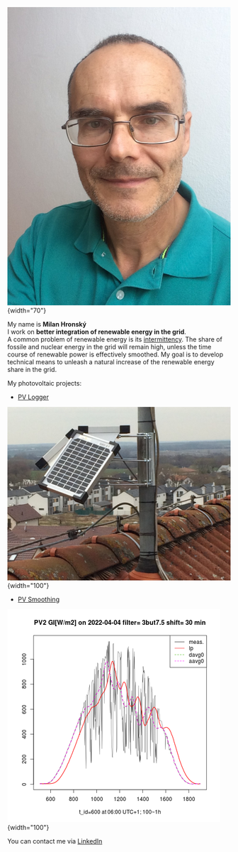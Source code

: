 ![Milan](img/Milan.jpg){width="70"}

My name is **Milan Hronský**  
I work on  **better integration of renewable energy in the grid**.  
A common problem of renewable energy is its [intermittency](https://mhrons.github.io/pv_intermit/).
The share of fossile and nuclear energy in the grid will remain high, unless the time course of renewable power is effectively smoothed. My goal is to develop technical means to unleash a natural increase of the renewable energy share in the grid.

My photovoltaic projects:

- [PV Logger](https://mhrons.github.io/pv_log/)

![PV Panels](img/PV_Panels.JPG){width="100"}

- [PV Smoothing](https://mhrons.github.io/pv_smooth/)

![GI Smoothing](img/GI_PV2.3but7.5.2022-04-04.png){width="100"}

You can contact me via [LinkedIn](https://www.linkedin.com/in/milan-hronsky-76132224/)

